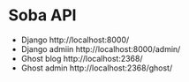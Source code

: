 # Soba API

* Django http://localhost:8000/
* Django admiin http://localhost:8000/admin/
* Ghost blog http://localhost:2368/
* Ghost admin http://localhost:2368/ghost/